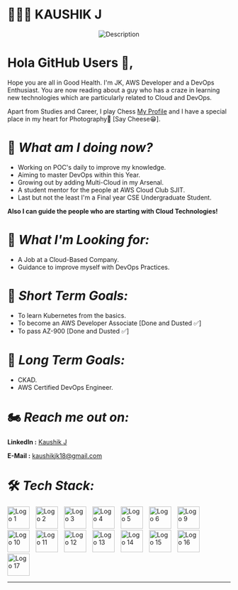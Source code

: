 🏌🏽‍♂️ KAUSHIK J
=

<p align="center">
  <img src="https://media.giphy.com/media/CrFLL3CnRpw5ddlBMm/giphy.gif?cid=ecf05e47iib4ybu0ezfwqfu43gsfetthpxdcmfl25k0ijfs2&ep=v1_gifs_search&rid=giphy.gif&ct=g" alt="Description">
</p>


**Hola GitHub Users 🐺,**
=

Hope you are all in Good Health. I'm JK, AWS Developer and a DevOps Enthusiast. You are now reading about a guy who has a craze in learning new technologies which are particularly related to Cloud and DevOps. 

Apart from Studies and Career, I play Chess [My Profile](https://www.chess.com/member/jk_scientist) and I have a special place in my heart for Photography📸 [Say Cheese😁].

🐣 _**What am I doing now?**_
=
- Working on POC's daily to improve my knowledge.
- Aiming to master DevOps within this Year.
- Growing out by adding Multi-Cloud in my Arsenal.
- A student mentor for the people at AWS Cloud Club SJIT.
- Last but not the least I'm a Final year CSE Undergraduate Student.
  
**Also I can guide the people who are starting with Cloud Technologies!**

👀 _**What I'm Looking for:**_
=

- A Job at a Cloud-Based Company.
- Guidance to improve myself with DevOps Practices.

🚩 _**Short Term Goals:**_
=

- To learn Kubernetes from the basics.
- To become an AWS Developer Associate [Done and Dusted ✅]
- To pass AZ-900 [Done and Dusted ✅]

🏁 _**Long Term Goals:**_
=

- CKAD.
- AWS Certified DevOps Engineer.
  
🏍 _**Reach me out on:**_
=

**LinkedIn :** [Kaushik J](www.linkedin.com/in/kaushik-jk)

**E-Mail :** [kaushikjk18@gmail.com](kaushikjk18@gmail.com)

🛠 _**Tech Stack:**_
=
<p>
  <img src="https://github.com/JKSCIENTIST/JKSCIENTIST/assets/136571338/250dbd37-62ea-49bd-82a5-a47b7642b351" alt="Logo 1" width="50" height="50" style="margin-right: 10px;" />
  <img src="https://github.com/JKSCIENTIST/JKSCIENTIST/assets/136571338/5771be5c-92b0-458f-930e-b71ccbdef1f6" alt="Logo 2" width="50" height="50" style="margin-right: 10px;" />
  <img src="https://github.com/JKSCIENTIST/JKSCIENTIST/assets/136571338/cf6302fd-10a1-4732-8145-38d721e10f68" alt="Logo 3" width="50" height="50" style="margin-right: 10px;" />
  <img src="https://github.com/JKSCIENTIST/JKSCIENTIST/assets/136571338/2729af3a-b669-425c-b269-83059422d44f" alt="Logo 4" width="50" height="50" style="margin-right: 10px;" />
  <img src="https://github.com/JKSCIENTIST/JKSCIENTIST/assets/136571338/3d561894-1f45-468c-996d-58ef629de741" alt="Logo 5" width="50" height="50" style="margin-right: 10px;" />
  <img src="https://github.com/JKSCIENTIST/JKSCIENTIST/assets/136571338/d1dbb48e-f704-4bb0-b15c-a76ce0ff6440" alt="Logo 6" width="50" height="50" style="margin-right: 10px;" />
  <img src="https://github.com/JKSCIENTIST/JKSCIENTIST/assets/136571338/75c34474-01b4-4e97-a263-e71eab89b040" alt="Logo 9" width="50" height="50" style="margin-right: 10px;" />
  <img src="https://github.com/JKSCIENTIST/JKSCIENTIST/assets/136571338/25399adc-d463-47f3-8690-eeae60561aa5" alt="Logo 10" width="50" height="50" style="margin-right: 10px;" />
  <img src="https://github.com/JKSCIENTIST/JKSCIENTIST/assets/136571338/7de10573-c4a6-4ee3-b513-53e850b4a4f2" alt="Logo 11" width="50" height="50" style="margin-right: 10px;" />
  <img src="https://github.com/JKSCIENTIST/JKSCIENTIST/assets/136571338/d830d6f7-9576-45ae-ae68-c704cd41f9f0" alt="Logo 12" width="50" height="50" style="margin-right: 10px;" />
  <img src="https://github.com/JKSCIENTIST/JKSCIENTIST/assets/136571338/3de77151-9a03-4f24-9884-2b9ef3f2aeb4" alt="Logo 13" width="50" height="50" style="margin-right: 10px;" />
  <img src="https://github.com/JKSCIENTIST/JKSCIENTIST/assets/136571338/5b24af99-ba26-478d-ba1c-f5581a33c8fc" alt="Logo 14" width="50" height="50" style="margin-right: 10px;" />
  <img src="https://github.com/JKSCIENTIST/JKSCIENTIST/assets/136571338/50b6d19a-70b4-4195-b7c5-51be7fc4b866" alt="Logo 15" width="50" height="50" style="margin-right: 10px;" />
  <img src="https://github.com/JKSCIENTIST/JKSCIENTIST/assets/136571338/a4ba18a0-64fd-476c-aa69-f17c6d1d38c3" alt="Logo 16" width="50" height="50" style="margin-right: 10px;" />
  <img src="https://github.com/JKSCIENTIST/JKSCIENTIST/assets/136571338/3c129646-ae5e-44f7-911c-453b417f8a59" alt="Logo 17" width="50" height="50" style="margin-right: 10px;" />
</p>

</p>

---




 








<!--
**JKSCIENTIST/JKSCIENTIST** is a ✨ _special_ ✨ repository because its `README.md` (this file) appears on your GitHub profile.

Here are some ideas to get you started:


- 🔭 I’m currently working on ...
- 🌱 I’m currently learning ...
- 👯 I’m looking to collaborate on ...
- 🤔 I’m looking for help with ...
- 💬 Ask me about ...
- 📫 How to reach me: ...
- 😄 Pronouns: ...
- ⚡ Fun fact: ...
-->
